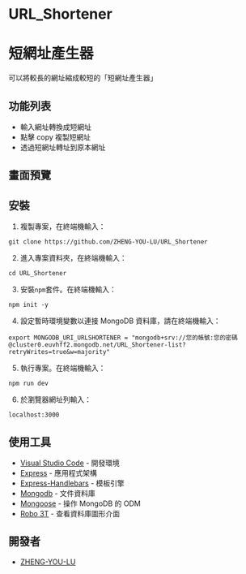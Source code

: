 # URL_Shortener
# 短網址產生器

可以將較長的網址縮成較短的「短網址產生器」

## 功能列表

- 輸入網址轉換成短網址
- 點擊 copy 複製短網址
- 透過短網址轉址到原本網址

## 畫面預覽



## 安裝
1. 複製專案，在終端機輸入：
```
git clone https://github.com/ZHENG-YOU-LU/URL_Shortener
```
2. 進入專案資料夾，在終端機輸入：
```
cd URL_Shortener
```
3. 安裝`npm`套件。在終端機輸入：
```
npm init -y
```
4. 設定暫時環境變數以連接 MongoDB 資料庫，請在終端機輸入：
```
export MONGODB_URI_URLSHORTENER = "mongodb+srv://您的帳號:您的密碼@cluster0.euvhff2.mongodb.net/URL_Shortener-list?retryWrites=true&w=majority"
```
5. 執行專案。在終端機輸入：
```
npm run dev
```
6. 於瀏覽器網址列輸入：
```
localhost:3000
```
## 使用工具

- [Visual Studio Code](https://visualstudio.microsoft.com/zh-hant/) - 開發環境
- [Express](https://www.npmjs.com/package/express) - 應用程式架構
- [Express-Handlebars](https://www.npmjs.com/package/express-handlebars) - 模板引擎
- [Mongodb](https://account.mongodb.com/) - 文件資料庫
- [Mongoose](https://mongoosejs.com/) - 操作 MongoDB 的 ODM
- [Robo 3T](https://blog.robomongo.org/studio3t-free/) - 查看資料庫圖形介面

## 開發者

- [ZHENG-YOU-LU](https://github.com/ZHENG-YOU-LU)